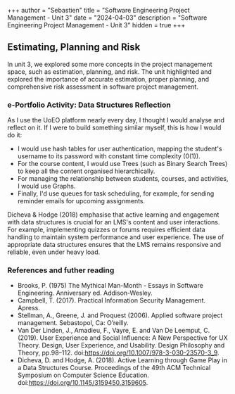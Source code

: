 +++
author = "Sebastien"
title = "Software Engineering Project Management - Unit 3"
date = "2024-04-03"
description = "Software Engineering Project Management - Unit 3"
hidden = true
+++

## Estimating, Planning and Risk

In unit 3, we explored some more concepts in the project management space, such as estimation, planning, and risk. The unit highlighted and explored the importance of accurate estimation, proper planning, and comprehensive risk assessment in software project management.


### e-Portfolio Activity: Data Structures Reflection
As I use the UoEO platform nearly every day, I thought I would analyse and reflect on it. If I were to build something similar myself, this is how I would do it:

- I would use hash tables for user authentication, mapping the student's username to its password with constant time complexity (0(1)).
- For the course content, I would use Trees (such as Binary Search Trees) to keep all the content organised hierarchically.
- For managing the relationship between students, courses, and activities, I would use Graphs.
- Finally, I'd use queues for task scheduling, for example, for sending reminder emails for upcoming assignments.

Dicheva & Hodge (2018) emphasise that active learning and engagement with data structures is crucial for an LMS's content and user interactions. For example, implementing quizzes or forums requires efficient data handling to maintain system performance and user experience. The use of appropriate data structures ensures that the LMS remains responsive and reliable, even under heavy load.


### References and futher reading

- Brooks, P. (1975) The Mythical Man-Month - Essays in Software Engineering. Anniversary ed. Addison-Wesley.
- Campbell, T. (2017). Practical Information Security Management. Apress.
- Stellman, A., Greene, J. and Proquest (2006). Applied software project management. Sebastopol, Ca: O’reilly.
- Van Der Linden, J., Amadieu, F., Vayre, E. and Van De Leemput, C. (2019). User Experience and Social Influence: A New Perspective for UX Theory. Design, User Experience, and Usability. Design Philosophy and Theory, pp.98–112. doi:https://doi.org/10.1007/978-3-030-23570-3_9.
- Dicheva, D. and Hodge, A. (2018). Active Learning through Game Play in a Data Structures Course. Proceedings of the 49th ACM Technical Symposium on Computer Science Education. doi:https://doi.org/10.1145/3159450.3159605.

